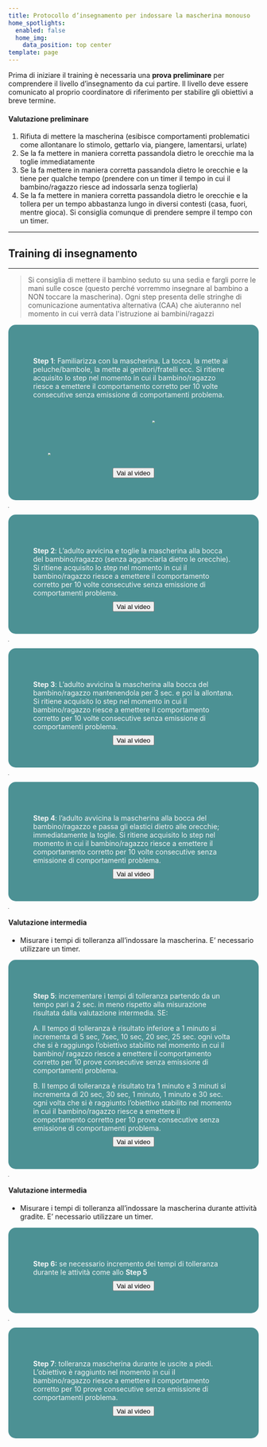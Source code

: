 ```yaml
---
title: Protocollo d’insegnamento per indossare la mascherina monouso
home_spotlights:
  enabled: false
  home_img:
    data_position: top center
template: page
---
```

Prima di iniziare il training è necessaria una **prova preliminare** per comprendere il livello d’insegnamento da cui partire. Il livello deve essere comunicato al proprio coordinatore di riferimento per stabilire gli obiettivi a breve termine.

#### Valutazione preliminare

1. Rifiuta di mettere la mascherina (esibisce comportamenti problematici come allontanare lo stimolo, gettarlo via, piangere, lamentarsi, urlate)
2. Se la fa mettere in maniera corretta passandola dietro le orecchie ma la toglie immediatamente
3. Se la fa mettere in maniera corretta passandola dietro le orecchie e la tiene per qualche tempo (prendere con un timer il tempo in cui il bambino/ragazzo riesce ad indossarla senza toglierla)
4. Se la fa mettere in maniera corretta passandola dietro le orecchie e la tollera per un tempo abbastanza lungo in diversi contesti (casa, fuori, mentre gioca). Si consiglia comunque di prendere sempre il tempo con un timer.

- - -

## Training di insegnamento

- - -

> Si consiglia di mettere il bambino seduto su una sedia e fargli porre le mani sulle cosce (questo perché vorremmo insegnare al bambino a NON toccare la mascherina). Ogni step presenta delle stringhe di comunicazione aumentativa alternativa (CAA) che aiuteranno nel momento in cui verrà data l'istruzione ai bambini/ragazzi

<div style="background-color:#4c9194;color:whitesmoke;padding:50px;border-radius:15px">

**Step 1**: Familiarizza con la mascherina. La tocca, la mette ai peluche/bambole, la mette ai genitori/fratelli ecc. Si ritiene acquisito lo step nel momento in cui il bambino/ragazzo riesce a emettere il comportamento corretto per 10 volte consecutive senza emissione di comportamenti problema.

<img src="/images/step1_1.png" style="zoom:30%;margin:100px; margin-left:800px"/>
<img src="/images/step1_2.png" style="zoom:30%; margin:100px; margin-right: 800px;"/>




<style>
.container {
  height: 10px;
  position: relative;
}

.center {
  margin: 0;
  position: absolute;
  top: 50%;
  left: 50%;
  -ms-transform: translate(-50%, -50%);
  transform: translate(-50%, -50%);
}
</style>

<div class="container">
  <div class="center">
    <button>Vai al video</button>
  </div>
</div>

</div>

<hr width="0%">

<div style="background-color:#4c9194;color:whitesmoke;padding:50px;border-radius:15px">

**Step 2**: L’adulto avvicina e toglie la mascherina alla bocca del bambino/ragazzo (senza agganciarla dietro le orecchie). Si ritiene acquisito lo step nel momento in cui il bambino/ragazzo riesce a emettere il comportamento corretto per 10 volte consecutive senza emissione di comportamenti problema.

<style>
.container {
  height: 10px;
  position: relative;
}

.center {
  margin: 0;
  position: absolute;
  top: 50%;
  left: 50%;
  -ms-transform: translate(-50%, -50%);
  transform: translate(-50%, -50%);
}
</style>

<div class="container">
  <div class="center">
    <button>Vai al video</button>
  </div>
</div>

</div>

<hr width="0%">

<div style="background-color:#4c9194;color:whitesmoke;padding:50px;border-radius:15px">

**Step 3**: L’adulto avvicina la mascherina alla bocca del bambino/ragazzo mantenendola per 3 sec. e poi la allontana. Si ritiene acquisito lo step nel momento in cui il bambino/ragazzo riesce a emettere il comportamento corretto per 10 volte consecutive senza emissione di comportamenti problema.

<style>
.container {
  height: 10px;
  position: relative;
}

.center {
  margin: 0;
  position: absolute;
  top: 50%;
  left: 50%;
  -ms-transform: translate(-50%, -50%);
  transform: translate(-50%, -50%);
}
</style>

<div class="container">
  <div class="center">
    <button>Vai al video</button>
  </div>
</div>

</div>

<hr width="0%">

<div style="background-color:#4c9194;color:whitesmoke;padding:50px;border-radius:15px">

**Step 4**: l’adulto avvicina la mascherina alla bocca del bambino/ragazzo e passa gli elastici dietro alle orecchie; immediatamente la toglie. Si ritiene acquisito lo step nel momento in cui il bambino/ragazzo riesce a emettere il comportamento corretto per 10 volte consecutive senza emissione di comportamenti problema.

<style>
.container {
  height: 10px;
  position: relative;
}

.center {
  margin: 0;
  position: absolute;
  top: 50%;
  left: 50%;
  -ms-transform: translate(-50%, -50%);
  transform: translate(-50%, -50%);
}
</style>

<div class="container">
  <div class="center">
    <button>Vai al video</button>
  </div>
</div>

</div>

<hr width="0%">

#### Valutazione intermedia

* Misurare i tempi di tolleranza all’indossare la mascherina. E’ necessario utilizzare un timer.

<div style="background-color:#4c9194;color:whitesmoke;padding:50px;border-radius:15px">

**Step 5**: incrementare i tempi di tolleranza partendo da un tempo pari a 2 sec. in meno rispetto alla misurazione risultata dalla valutazione intermedia. SE:

A.   Il tempo di tolleranza è risultato inferiore a 1 minuto si incrementa di 5 sec, 7sec, 10 sec, 20 sec, 25 sec. ogni volta che si è raggiungo l’obiettivo stabilito nel momento in cui il bambino/ ragazzo riesce a emettere il comportamento corretto per 10 prove consecutive senza emissione di comportamenti problema.

B.   Il tempo di tolleranza è risultato tra 1 minuto e 3 minuti si incrementa di 20 sec, 30 sec, 1 minuto, 1 minuto e 30 sec. ogni volta che si è raggiunto l’obiettivo stabilito nel momento in cui il bambino/ragazzo riesce a emettere il comportamento corretto per 10 prove consecutive senza emissione di comportamenti problema.

<style>
.container {
  height: 10px;
  position: relative;
}

.center {
  margin: 0;
  position: absolute;
  top: 50%;
  left: 50%;
  -ms-transform: translate(-50%, -50%);
  transform: translate(-50%, -50%);
}
</style>

<div class="container">
  <div class="center">
    <button>Vai al video</button>
  </div>
</div>

</div>

<hr width="0%">

#### Valutazione intermedia

* Misurare i tempi di tolleranza all’indossare la mascherina durante attività gradite. E’ necessario utilizzare un timer.

<div style="background-color:#4c9194;color:whitesmoke;padding:50px;border-radius:15px">

**Step 6:** se necessario incremento dei tempi di tolleranza durante le attività come allo **Step 5**

<style>
.container {
  height: 10px;
  position: relative;
}

.center {
  margin: 0;
  position: absolute;
  top: 50%;
  left: 50%;
  -ms-transform: translate(-50%, -50%);
  transform: translate(-50%, -50%);
}
</style>

<div class="container">
  <div class="center">
    <button>Vai al video</button>
  </div>
</div>

</div>

<hr width="0%">

<div style="background-color:#4c9194;color:whitesmoke;padding:50px;border-radius:15px">

**Step 7**: tolleranza mascherina durante le uscite a piedi. L’obiettivo è raggiunto nel momento in cui il bambino/ragazzo riesce a emettere il comportamento corretto per 10 prove consecutive senza emissione di comportamenti problema.

<style>
.container {
  height: 10px;
  position: relative;
}

.center {
  margin: 0;
  position: absolute;
  top: 50%;
  left: 50%;
  -ms-transform: translate(-50%, -50%);
  transform: translate(-50%, -50%);
}
</style>

<div class="container">
  <div class="center">
    <button>Vai al video</button>
  </div>
</div>

</div>